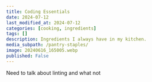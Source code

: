 ```yaml
---
title: Coding Essentials
date: 2024-07-12
last_modified_at: 2024-07-12
categories: [cooking, ingredients]
tags: []
description: Ingredients I always have in my kitchen.
media_subpath: /pantry-staples/
image: 20240616_165005.webp
published: False
---
```


Need to talk about linting and what not
